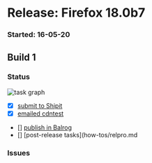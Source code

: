 # Release: Firefox 18.0b7

### Started: 16-05-20

## Build 1

### Status
![task graph](https://tools.taskcluster.net/task-group-inspector/#aaabbbccc)


- [x] [submit to Shipit](https://wiki.mozilla.org/Release:Release_Automation_on_Mercurial:Starting_a_Release#Submit_to_Ship_It)
- [x] [emailed cdntest](how-tos/relpro.md)
- [] [publish in Balrog](how-tos/relpro.md)
- [] [post-release tasks](how-tos/relpro.md

### Issues



